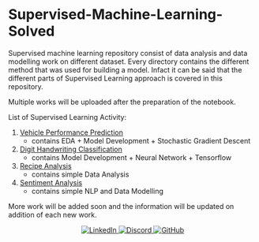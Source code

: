 # Supervised-Machine-Learning-Solved

Supervised machine learning repository consist of data analysis and data modelling work on different dataset. Every directory contains the different method that was used for building a model. Infact it can be said that the different parts of Supervised Learning approach is covered in this repository.

Multiple works will be uploaded after the preparation of the notebook.

List of Supervised Learning Activity:

1. [Vehicle Performance Prediction](https://github.com/CosmiX-6/Supervised-Machine-Learning-Solved/tree/master/VehiclePerformancePrediction "Goto Vehicle Performance")
	+ contains EDA + Model Development + Stochastic Gradient Descent
2. [Digit Handwriting Classification](https://github.com/CosmiX-6/Supervised-Machine-Learning-Solved/tree/master/Digit%20Handwriting%20Classification "Goto Digit Classification")
    + contains Model Development + Neural Network + Tensorflow
3. [Recipe Analysis](https://github.com/CosmiX-6/Supervised-Machine-Learning-Solved/tree/master/Recipes%20Analysis "Goto Recipe Analysis")
    + contains simple Data Analysis
4. [Sentiment Analysis](https://github.com/CosmiX-6/Supervised-Machine-Learning-Solved/tree/master/Sentiment%20Analysis "Goto Sentiment Analysis")
    + contains simple NLP and Data Modelling

More work will be added soon and the information will be updated on addition of each new work.

<p align="center">
  <a href="https://www.linkedin.com/in/akash-sharma-01775b14a">
    <img src="https://img.shields.io/static/v1?logo=linkedin&labelColor=orange&logoColor=white&label=&message=LinkedIn&color=informational&style=plastic" alt="LinkedIn">
  </a>
  <a href="https://discord.com/users/366283102462541865">
    <img src="https://img.shields.io/static/v1?logo=discord&labelColor=grey&logoColor=white&label=&message=Discord&color=blue&style=plastic" alt="Discord">
  </a>
  <a href="https://github.com/CosmiX-6">
    <img src="https://img.shields.io/static/v1?logo=github&labelColor=green&logoColor=black&label=&message=GitHub&color=black&style=plastic" alt="GitHub">
  </a>
</p>
